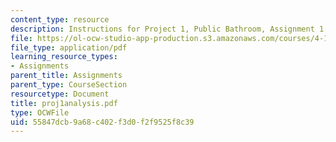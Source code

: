 ```yaml
---
content_type: resource
description: Instructions for Project 1, Public Bathroom, Assignment 1.
file: https://ol-ocw-studio-app-production.s3.amazonaws.com/courses/4-104-architectural-design-intentions-spring-2004/55847dcb9a68c402f3d0f2f9525f8c39_proj1analysis.pdf
file_type: application/pdf
learning_resource_types:
- Assignments
parent_title: Assignments
parent_type: CourseSection
resourcetype: Document
title: proj1analysis.pdf
type: OCWFile
uid: 55847dcb-9a68-c402-f3d0-f2f9525f8c39
---
```

